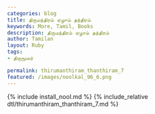 ```yaml
---  
categories: blog  
title: திருமந்திரம் ஏழாம் தந்திரம்
keywords: More, Tamil, Books  
description: திருமந்திரம் ஏழாம் தந்திரம்
author: Tamilan  
layout: Ruby  
tags:     
- திருமூலர்

permalink: thirumanthiram_thanthiram_7  
featured: /images/noolkal_96_6.png  
---  
```

{% include install_nool.md %} 
{% include_relative dtl/thirumanthiram_thanthiram_7.md %} 
